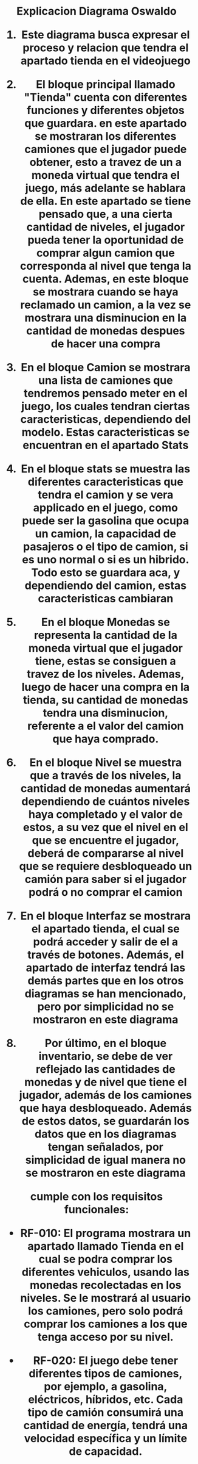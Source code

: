 <h1 align="center">

Explicacion Diagrama Oswaldo 

1. Este diagrama busca expresar el proceso y relacion que tendra el apartado tienda en el videojuego

2. El bloque principal llamado "Tienda" cuenta con diferentes funciones y diferentes objetos que guardara. en este apartado se mostraran los diferentes camiones que el jugador puede obtener, esto a travez de un a moneda virtual que tendra el juego, más adelante se hablara de ella. En este apartado se tiene pensado que, a una cierta cantidad de niveles, el jugador pueda tener la oportunidad de comprar algun camion que corresponda al nivel que tenga la cuenta. Ademas, en este bloque se mostrara cuando se haya reclamado un camion, a la vez se mostrara una disminucion en la cantidad de monedas despues de hacer una compra

3. En el bloque Camion se mostrara una lista de camiones que tendremos pensado meter en el juego, los cuales tendran ciertas caracteristicas, dependiendo del modelo. Estas caracteristicas se encuentran en el apartado Stats

4. En el bloque stats se muestra las diferentes caracteristicas que tendra el camion y se vera applicado en el juego, como puede ser la gasolina que ocupa un camion, la capacidad de pasajeros o el tipo de camion, si es uno normal o si es un hibrido. Todo esto se guardara aca, y dependiendo del camion, estas caracteristicas cambiaran

5. En el bloque Monedas se representa la cantidad de la moneda virtual que el jugador tiene, estas se consiguen a travez de los niveles. Ademas, luego de hacer una compra en la tienda, su cantidad de monedas tendra una disminucion, referente a el valor del camion que haya comprado.

6. En el bloque Nivel se muestra que a través de los niveles, la cantidad de monedas aumentará dependiendo de cuántos niveles haya completado y el valor de estos, a su vez que el nivel en el que se encuentre el jugador, deberá de compararse al nivel que se requiere desbloqueado un camión para saber si el jugador podrá o no comprar el camion
7. En el bloque Interfaz se mostrara el apartado tienda,  el cual se podrá acceder y salir de el a través de botones. Además, el apartado de interfaz tendrá las demás partes que en los otros diagramas se han mencionado, pero por simplicidad no se mostraron en este diagrama

8. Por último, en el bloque inventario, se debe de ver reflejado las cantidades de monedas y de nivel que tiene el jugador, además de los camiones que haya desbloqueado. Además de estos datos, se guardarán los datos que en los diagramas tengan señalados, por simplicidad de igual manera no se mostraron en este diagrama

cumple con los requisitos funcionales:
- RF-010: El programa mostrara un apartado llamado Tienda en el cual se podra comprar los diferentes vehiculos, usando las monedas recolectadas en los niveles. Se le mostrará al usuario los camiones, pero solo podrá comprar los camiones a los que tenga acceso por su nivel.

- RF-020: El juego debe tener diferentes tipos de camiones, por ejemplo, a gasolina, eléctricos, híbridos, etc. Cada tipo de camión consumirá una cantidad de energía, tendrá una velocidad específica y un límite de capacidad.
